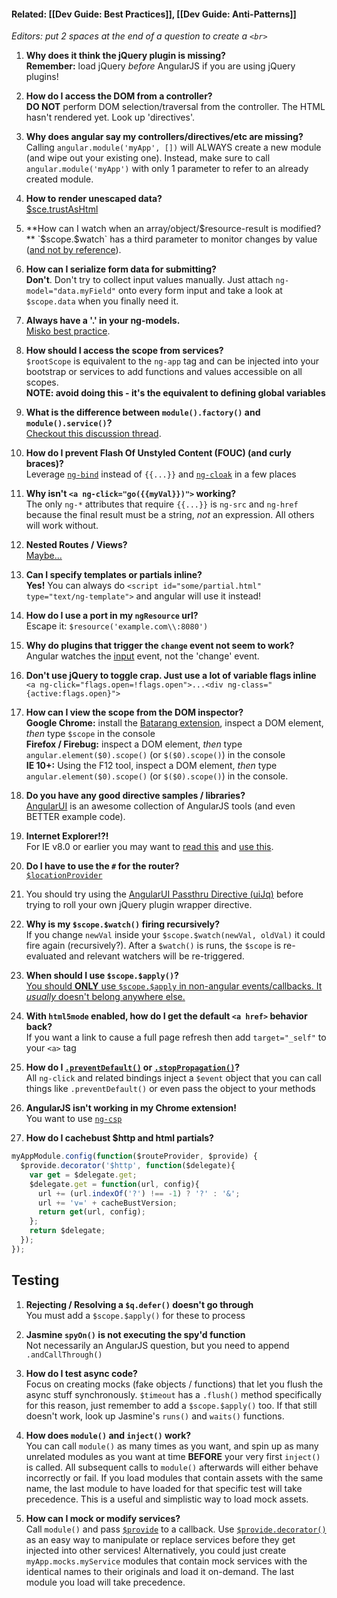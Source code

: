 #### Related: [[Dev Guide: Best Practices]], [[Dev Guide: Anti-Patterns]]
_Editors: put 2 spaces at the end of a question to create a `<br>`_

1. **Why does it think the jQuery plugin is missing?**  
**Remember:** load jQuery _before_ AngularJS if you are using jQuery plugins!

2. **How do I access the DOM from a controller?**  
**DO NOT** perform DOM selection/traversal from the controller. The HTML hasn't rendered yet. Look up 'directives'.

3. **Why does angular say my controllers/directives/etc are missing?**  
Calling `angular.module('myApp', [])` will ALWAYS create a new module (and wipe out your existing one). Instead, make sure to call `angular.module('myApp')` with only 1 parameter to refer to an already created module.

4. **How to render unescaped data?**  
[$sce.trustAsHtml](http://stackoverflow.com/a/19705096/775359)

5. **How can I watch when an array/object/$resource-result is modified?**  
`$scope.$watch` has a third parameter to monitor changes by value ([and not by reference](http://snook.ca/archives/javascript/javascript_pass)).

6. **How can I serialize form data for submitting?**  
**Don't**. Don't try to collect input values manually. Just attach `ng-model="data.myField"` onto every form input and take a look at `$scope.data` when you finally need it.

7. **Always have a '.' in your ng-models.**  
[Misko best practice](http://www.youtube.com/watch?v=ZhfUv0spHCY&feature=youtu.be&t=30m).

8. **How should I access the scope from services?**  
`$rootScope` is equivalent to the `ng-app` tag and can be injected into your bootstrap or services to add functions and values accessible on all scopes.  
**NOTE: avoid doing this - it's the equivalent to defining global variables**

9. **What is the difference between `module().factory()` and `module().service()`?**  
[Checkout this discussion thread](https://groups.google.com/forum/?fromgroups#!topic/angular/56sdORWEoqg).

10. **How do I prevent **F**lash **O**f **U**nstyled **C**ontent (FOUC) (and curly braces)?**  
Leverage [`ng-bind`](http://docs.angularjs.org/api/ng.directive:ngBind) instead of `{{...}}` and [`ng-cloak`](http://docs.angularjs.org/api/ng.directive:ngCloak) in a few places

11. **Why isn't `<a ng-click="go({{myVal}})">` working?**  
The only `ng-*` attributes that require `{{...}}` is `ng-src` and `ng-href` because the final result must be a string, _not_ an expression. All others will work without.

11. **Nested Routes / Views?**  
[Maybe...](https://github.com/angular-ui/ui-router)

12. **Can I specify templates or partials inline?**  
**Yes!** You can always do `<script id="some/partial.html" type="text/ng-template">` and angular will use it instead!

13. **How do I use a port in my `ngResource` url?**  
Escape it: `$resource('example.com\\:8080')`

14. **Why do plugins that trigger the `change` event not seem to work?**  
Angular watches the [input](https://developer.mozilla.org/en-US/docs/DOM/DOM_event_reference/input) event, not the 'change' event.

15. **Don't use jQuery to toggle crap. Just use a lot of variable flags inline**
`<a ng-click="flags.open=!flags.open">...<div ng-class="{active:flags.open}">` 

16. **How can I view the scope from the DOM inspector?**  
**Google Chrome:** install the [Batarang extension](https://chrome.google.com/webstore/detail/angularjs-batarang/ighdmehidhipcmcojjgiloacoafjmpfk?utm_source=chrome-ntp-icon), inspect a DOM element, _then_ type `$scope` in the console  
**Firefox / Firebug:** inspect a DOM element, _then_ type `angular.element($0).scope()` (or `$($0).scope()`) in the console  
**IE 10+:** Using the F12 tool, inspect a DOM element, _then_ type `angular.element($0).scope()` (or `$($0).scope()`) in the console.

17. **Do you have any good directive samples / libraries?**  
[AngularUI](http://angular-ui.github.com) is an awesome collection of AngularJS tools (and even BETTER example code).

18. **Internet Explorer!?!**  
For IE v8.0 or earlier you may want to [read this](http://docs.angularjs.org/guide/ie) and [use this](http://angular-ui.github.com/#ieshiv).

19. **Do I have to use the `#` for the router?**  
[`$locationProvider`](http://docs.angularjs.org/api/ng.$locationProvider)

20. You should try using the [AngularUI Passthru Directive (uiJq)](http://angular-ui.github.com/#directives-jq) before trying to roll your own jQuery plugin wrapper directive.

21. **Why is my `$scope.$watch()` firing recursively?**  
If you change `newVal` inside your `$scope.$watch(newVal, oldVal)` it could fire again (recursively?). After a `$watch()` is runs, the `$scope` is re-evaluated and relevant watchers will be re-triggered.

22. **When should I use `$scope.$apply()`?**  
[You should **ONLY** use `$scope.$apply` in non-angular events/callbacks. It _usually_ doesn't belong anywhere else.](https://github.com/angular/angular.js/wiki/When-to-use-$scope.$apply())

23. **With `html5mode` enabled, how do I get the default `<a href>` behavior back?**  
If you want a link to cause a full page refresh then add `target="_self"` to your `<a>` tag

24. **How do I [`.preventDefault()`](http://api.jquery.com/event.preventDefault/) or [`.stopPropagation()`](http://api.jquery.com/event.stopPropagation/)?**  
All `ng-click` and related bindings inject a `$event` object that you can call things like `.preventDefault()` or even pass the object to your methods

25. **AngularJS isn't working in my Chrome extension!**  
You want to use [`ng-csp`](http://docs.angularjs.org/api/ng.directive:ngCsp)

26. **How do I cachebust $http and html partials?**  
```js
myAppModule.config(function($routeProvider, $provide) {
  $provide.decorator('$http', function($delegate){
    var get = $delegate.get;
    $delegate.get = function(url, config){
      url += (url.indexOf('?') !== -1) ? '?' : '&';
      url += 'v=' + cacheBustVersion;
      return get(url, config);
    };
    return $delegate;
  });
});
```

## Testing

1. **Rejecting / Resolving a `$q.defer()` doesn't go through**  
You must add a `$scope.$apply()` for these to process

2. **Jasmine `spyOn()` is not executing the spy'd function**  
Not necessarily an AngularJS question, but you need to append `.andCallThrough()`

3. **How do I test async code?**  
Focus on creating mocks (fake objects / functions) that let you flush the async stuff synchronously. `$timeout` has a `.flush()` method specifically for this reason, just remember to add a `$scope.$apply()` too.   If that still doesn't work, look up Jasmine's `runs()` and `waits()` functions.

4. **How does `module()` and `inject()` work?**  
You can call `module()` as many times as you want, and spin up as many unrelated modules as you want at time **BEFORE** your very first `inject()` is called. All subsequent calls to `module()` afterwards will either behave incorrectly or fail. If you load modules that contain assets with the same name, the last module to have loaded for that specific test will take precedence. This is a useful and simplistic way to load mock assets.

5. **How can I mock or modify services?**  
Call `module()` and pass [`$provide`](http://docs.angularjs.org/api/AUTO.$provide) to a callback. Use [`$provide.decorator()`](http://docs.angularjs.org/api/AUTO.$provide#decorator) as an easy way to manipulate or replace services before they get injected into other services! Alternatively, you could just create `myApp.mocks.myService` modules that contain mock services with the identical names to their originals and load it on-demand. The last module you load will take precedence.